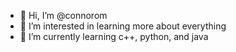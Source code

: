 - 👋 Hi, I’m @connorom
- 👀 I’m interested in learning more about everything
- 🌱 I’m currently learning c++, python, and java

<!---
connorom/connorom is a ✨ special ✨ repository because its `README.md` (this file) appears on your GitHub profile.
You can click the Preview link to take a look at your changes.
--->

